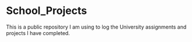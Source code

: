 # School_Projects
This is a public repository I am using to log the University assignments and projects I have completed.
